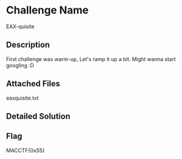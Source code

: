 # Challenge Name
EAX-quisite

## Description 
First challenge was warm-up, Let's ramp it up a bit. Might wanna start googling :D

## Attached Files
eaxquisite.txt

## Detailed Solution


## Flag
MACCTF{0x55}
